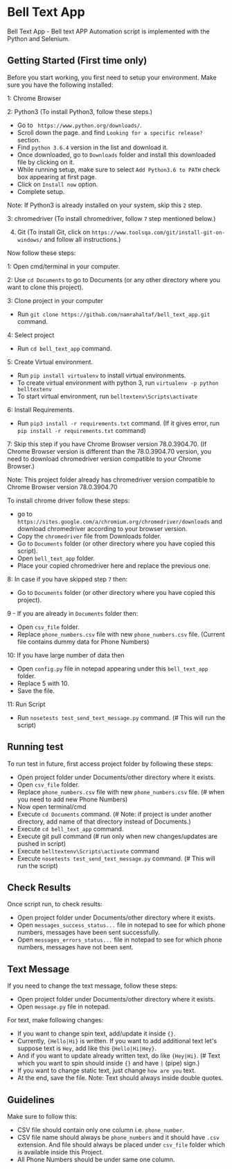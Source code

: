 # Bell Text App

Bell Text App - Bell text APP Automation script is implemented with the Python and Selenium.

## Getting Started (First time only)

Before you start working, you first need to setup your environment. Make sure you have the following installed:

1: Chrome Browser

2: Python3 (To install Python3, follow these steps.)

- Go to ``` https://www.python.org/downloads/```.
- Scroll down the page. and find ```Looking for a specific release?``` section.
- Find ```python 3.6.4``` version in the list and download it.
- Once downloaded, go to ```Downloads``` folder and install this downloaded file by clicking on it.
- While running setup, make sure to select ```Add Python3.6 to PATH``` check box appearing at first page.
- Click on ```Install now``` option.
- Complete setup.

Note: If Python3 is already installed on your system, skip this ```2``` step.

3: chromedriver (To install chromedriver, follow ```7``` step mentioned below.)

4. Git (To install Git, click on ```https://www.toolsqa.com/git/install-git-on-windows/``` and follow all instructions.)



Now follow these steps:

1: Open cmd/terminal in your computer.

2: Use ```cd Documents``` to go to Documents (or any other directory where you want to clone this project).

3: Clone project in your computer
- Run ```git clone https://github.com/namrahaltaf/bell_text_app.git``` command.

4: Select project
- Run ```cd bell_text_app``` command.

5: Create Virtual environment.
- Run ```pip install virtualenv``` to install virtual environments.
- To create virtual environment with python 3, run ```virtualenv -p python belltextenv```
- To start virtual environment, run ```belltextenv\Scripts\activate```

6: Install Requirements.
- Run ```pip3 install -r requirements.txt``` command.
(If it gives error, run ```pip install -r requirements.txt``` command)

7: Skip this step if you have Chrome Browser version 78.0.3904.70.
(If Chrome Browser version is different than the 78.0.3904.70 version, you need to download chromedriver version
compatible to your Chrome Browser.)

Note: This project folder already has chromedriver version compatible to Chrome Browser version 78.0.3904.70

To install chrome driver follow these steps:

- go to ```https://sites.google.com/a/chromium.org/chromedriver/downloads``` and download chromedriver according to
your browser version.
- Copy the ```chromedriver``` file from Downloads folder.
- Go to `Documents` folder (or other directory where you have copied this script).
- Open ```bell_text_app``` folder.
- Place your copied chromedriver here and replace the previous one.

8: In case if you have skipped step ```7``` then:
- Go to `Documents` folder (or other directory where you have copied this project).

9 - If you are already in ```Documents``` folder then:
- Open ```csv_file``` folder.
- Replace ```phone_numbers.csv``` file with new ```phone_numbers.csv``` file.
(Current file contains dummy data for Phone Numbers)

10: If you have large number of data then
- Open ```config.py``` file in notepad appearing under this ```bell_text_app``` folder.
- Replace 5 with 10.
- Save the file.

11: Run Script
- Run ```nosetests test_send_text_message.py``` command. (# This will run the script)


## Running test

To run test in future, first access project folder by following these steps:
- Open project folder under Documents/other directory where it exists.
- Open ```csv_file``` folder.
- Replace ```phone_numbers.csv``` file with new ```phone_numbers.csv``` file. (# when you need to add new Phone Numbers)
- Now open terminal/cmd
- Execute ```cd Documents``` command.
(# Note: if project is under another directory, add name of that directory instead of Documents.)
- Execute ```cd bell_text_app``` command.
- Execute git pull command (# run only when new changes/updates are pushed in script)
- Execute ```belltextenv\Scripts\activate``` command
- Execute ```nosetests test_send_text_message.py``` command. (# This will run the script)

## Check Results

Once script run, to check results:
- Open project folder under Documents/other directory where it exists.
- Open ```messages_success_status...``` file in notepad to see for which phone numbers, messages have been sent successfully.
- Open ```messages_errors_status...``` file in notepad to see for which phone numbers, messages have not been sent.

## Text Message

If you need to change the text message, follow these steps:
- Open project folder under Documents/other directory where it exists.
- Open ```message.py``` file in notepad.

For text, make following changes:

- If you want to change spin text, add/update it inside ```{}```.
- Currently, ```{Hello|Hi}``` is written. If you want to add additional text let's suppose text is ```Hey```, add like
this ```{Hello|Hi|Hey}```.
- And if you want to update already written text, do like ```{Hey|Hi}```.
(# Text which you want to spin should inside ```{}``` and have ```|``` (pipe) sign.)
- If you want to change static text, just change ```how are you``` text.
- At the end, save the file.
Note: Text should always inside double quotes.

## Guidelines

Make sure to follow this:
- CSV file should contain only one column i.e. ```phone_number```.
- CSV file name should always be ```phone_numbers``` and it should have ```.csv``` extension.
And file should always be placed under ```csv_file``` folder which is available inside this Project.
- All Phone Numbers should be under same one column.
